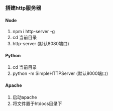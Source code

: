 ### 搭建http服务器

#### Node
1. npm i http-server -g
2. cd 当前目录
3. http-server (默认8080端口)

#### Python
1. cd 当前目录
2. python -m SimpleHTTPServer (默认8000端口)

#### Apache
1. 启动apache
2. 将文件置于htdocs目录下
